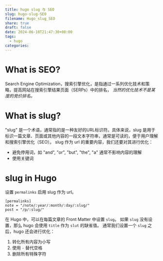 ```yaml
---
title: hugo slug 与 SEO
slug: hugo-slug-SEO
filename: Hugo_slug_SEO
share: true
draft: false
date: 2024-06-18T21:47:30+08:00
tags:
  - hugo
categories: 
---
```

# What is SEO?

Search Engine Optimization，搜索引擎优化，是指通过一系列优化技术和策略，提高网站在搜索引擎结果页面（SERPs）中的排名，
*当然的优化技术不是某度的竞价排名。*

# What is slug?

"slug" 是一个术语，通常指的是一种友好的URL标识符。具体来说，slug 是用于标识一篇文章、页面或其他内容的一段文本字符串，通常是可读的，便于用户理解和搜索引擎优化（SEO）。
slug 作为 url 的重要内容，我们还要对其进行优化：
* 避免停用词，如 "and", "or", "but", "the", "a" 通常不影响内容的理解
* 使用关键词

# slug in Hugo

设置 `permalinks` 启用 slug 作为 url。
```
[permalinks]
note = "/note/:year/:month/:day/:slug/"
post = "/p/:slug/"
```

在 Hugo 中，可以在每篇文章的 Front Matter 中设置 `slug`。
如果 `slug` 没有设置，那么 hugo 会使用 `title` 作为 `slut` 的缺省值。
通常我们设置一个 `slug` 之后，hugo 还会进行优化：
1. 转化所有内容为小写
2. 使用 `-` 替代空格
3. 删除所有特殊字符





